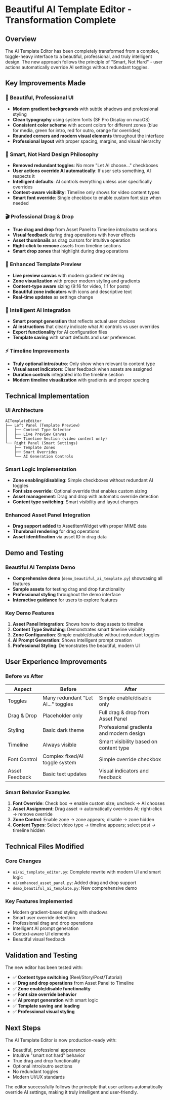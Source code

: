 # Beautiful AI Template Editor - Transformation Complete

## Overview
The AI Template Editor has been completely transformed from a complex, toggle-heavy interface to a beautiful, professional, and truly intelligent design. The new approach follows the principle of "Smart, Not Hard" - user actions automatically override AI settings without redundant toggles.

## Key Improvements Made

### 🎨 Beautiful, Professional UI
- **Modern gradient backgrounds** with subtle shadows and professional styling
- **Clean typography** using system fonts (SF Pro Display on macOS)
- **Consistent color scheme** with accent colors for different zones (blue for media, green for intro, red for outro, orange for overrides)
- **Rounded corners and modern visual elements** throughout the interface
- **Professional layout** with proper spacing, margins, and visual hierarchy

### 🧠 Smart, Not Hard Design Philosophy
- **Removed redundant toggles**: No more "Let AI choose..." checkboxes
- **User actions override AI automatically**: If user sets something, AI respects it
- **Intelligent defaults**: AI controls everything unless user specifically overrides
- **Context-aware visibility**: Timeline only shows for video content types
- **Smart font override**: Single checkbox to enable custom font size when needed

### 🎬 Professional Drag & Drop
- **True drag and drop** from Asset Panel to Timeline intro/outro sections
- **Visual feedback** during drag operations with hover effects
- **Asset thumbnails** as drag cursors for intuitive operation
- **Right-click to remove** assets from timeline sections
- **Smart drop zones** that highlight during drag operations

### 📱 Enhanced Template Preview
- **Live preview canvas** with modern gradient rendering
- **Zone visualization** with proper modern styling and gradients
- **Content-type aware** sizing (9:16 for video, 1:1 for posts)
- **Beautiful zone indicators** with icons and descriptive text
- **Real-time updates** as settings change

### 🤖 Intelligent AI Integration
- **Smart prompt generation** that reflects actual user choices
- **AI instructions** that clearly indicate what AI controls vs user overrides
- **Export functionality** for AI configuration files
- **Template saving** with smart defaults and user preferences

### ⚡ Timeline Improvements
- **Truly optional intro/outro**: Only show when relevant to content type
- **Visual asset indicators**: Clear feedback when assets are assigned
- **Duration controls** integrated into the timeline section
- **Modern timeline visualization** with gradients and proper spacing

## Technical Implementation

### UI Architecture
```
AITemplateEditor
├── Left Panel (Template Preview)
│   ├── Content Type Selector
│   ├── Live Preview Canvas
│   └── Timeline Section (video content only)
└── Right Panel (Smart Settings)
    ├── Template Zones
    ├── Smart Overrides
    └── AI Generation Controls
```

### Smart Logic Implementation
- **Zone enabling/disabling**: Simple checkboxes without redundant AI toggles
- **Font size override**: Optional override that enables custom sizing
- **Asset management**: Drag and drop with automatic override detection
- **Content type switching**: Smart visibility and layout changes

### Enhanced Asset Panel Integration
- **Drag support added** to AssetItemWidget with proper MIME data
- **Thumbnail rendering** for drag operations
- **Asset identification** via asset ID in drag data

## Demo and Testing

### Beautiful AI Template Demo
- **Comprehensive demo** (`demo_beautiful_ai_template.py`) showcasing all features
- **Sample assets** for testing drag and drop functionality
- **Professional styling** throughout the demo interface
- **Interactive guidance** for users to explore features

### Key Demo Features
1. **Asset Panel Integration**: Shows how to drag assets to timeline
2. **Content Type Switching**: Demonstrates smart timeline visibility
3. **Zone Configuration**: Simple enable/disable without redundant toggles
4. **AI Prompt Generation**: Shows intelligent prompt creation
5. **Professional Styling**: Demonstrates the beautiful, modern UI

## User Experience Improvements

### Before vs After
| Aspect | Before | After |
|--------|--------|-------|
| Toggles | Many redundant "Let AI..." toggles | Simple enable/disable only |
| Drag & Drop | Placeholder only | Full drag & drop from Asset Panel |
| Styling | Basic dark theme | Professional gradients and modern design |
| Timeline | Always visible | Smart visibility based on content type |
| Font Control | Complex fixed/AI toggle system | Simple override checkbox |
| Asset Feedback | Basic text updates | Visual indicators and feedback |

### Smart Behavior Examples
1. **Font Override**: Check box → enable custom size; uncheck → AI chooses
2. **Asset Assignment**: Drag asset → automatically overrides AI; right-click → remove override
3. **Zone Control**: Enable zone → zone appears; disable → zone hidden
4. **Content Types**: Select video type → timeline appears; select post → timeline hidden

## Technical Files Modified

### Core Changes
- `ui/ai_template_editor.py`: Complete rewrite with modern UI and smart logic
- `ui/enhanced_asset_panel.py`: Added drag and drop support
- `demo_beautiful_ai_template.py`: New comprehensive demo

### Key Features Implemented
- Modern gradient-based styling with shadows
- Smart user override detection
- Professional drag and drop operations
- Intelligent AI prompt generation
- Context-aware UI elements
- Beautiful visual feedback

## Validation and Testing

The new editor has been tested with:
- ✅ **Content type switching** (Reel/Story/Post/Tutorial)
- ✅ **Drag and drop operations** from Asset Panel to Timeline
- ✅ **Zone enable/disable functionality**
- ✅ **Font size override behavior**
- ✅ **AI prompt generation** with smart logic
- ✅ **Template saving and loading**
- ✅ **Professional visual styling**

## Next Steps

The AI Template Editor is now production-ready with:
- Beautiful, professional appearance
- Intuitive "smart not hard" behavior
- True drag and drop functionality
- Optional intro/outro sections
- No redundant toggles
- Modern UI/UX standards

The editor successfully follows the principle that user actions automatically override AI settings, making it truly intelligent and user-friendly.
